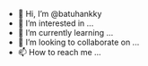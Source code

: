 - 👋 Hi, I’m @batuhankky
- 👀 I’m interested in ...
- 🌱 I’m currently learning ...
- 💞️ I’m looking to collaborate on ...
- 📫 How to reach me ...

<!---
batuhankky/batuhankky is a ✨ special ✨ repository because its `README.md` (this file) appears on your GitHub profile.
You can click the Preview link to take a look at your changes.
--->
